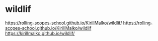 # wildlif
https://rolling-scopes-school.github.io/KirillMalko/wildlif/
https://rolling-scopes-school.github.io/KirillMalko/wildlif
https://kirillmalko.github.io/wildlif/
